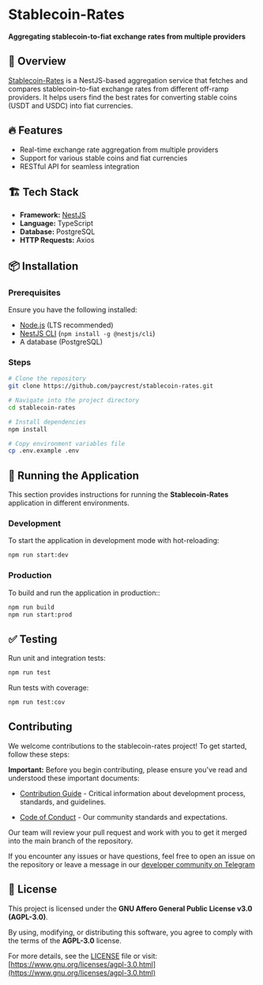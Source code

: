 # Stablecoin-Rates

**Aggregating stablecoin-to-fiat exchange rates from multiple providers**

## 🚀 Overview

[Stablecoin-Rates](https://github.com/paycrest/stablecoin-rates) is a NestJS-based aggregation service that fetches and compares stablecoin-to-fiat exchange rates from different off-ramp providers. It helps users find the best rates for converting stable coins (USDT and USDC) into fiat currencies.

## 🔥 Features

- Real-time exchange rate aggregation from multiple providers
- Support for various stable coins and fiat currencies
- RESTful API for seamless integration

## 🏗 Tech Stack

- **Framework:** [NestJS](https://nestjs.com/)
- **Language:** TypeScript
- **Database:** PostgreSQL
- **HTTP Requests:** Axios

## 📦 Installation

### Prerequisites

Ensure you have the following installed:

- [Node.js](https://nodejs.org/) (LTS recommended)
- [NestJS CLI](https://docs.nestjs.com/cli/overview) (`npm install -g @nestjs/cli`)
- A database (PostgreSQL)

### Steps

```sh
# Clone the repository
git clone https://github.com/paycrest/stablecoin-rates.git

# Navigate into the project directory
cd stablecoin-rates

# Install dependencies
npm install

# Copy environment variables file
cp .env.example .env
```

## 🚀 Running the Application

This section provides instructions for running the **Stablecoin-Rates** application in different environments.

### Development

To start the application in development mode with hot-reloading:

```sh
npm run start:dev
```

### Production

To build and run the application in production::

```sh
npm run build
npm run start:prod
```

## ✅ Testing

Run unit and integration tests:

```sh
npm run test
```

Run tests with coverage:

```sh
npm run test:cov
```

## Contributing

We welcome contributions to the stablecoin-rates project! To get started, follow these steps:

**Important:** Before you begin contributing, please ensure you've read and understood these important documents:

- [Contribution Guide](https://paycrest.notion.site/Contribution-Guide-1602482d45a2809a8930e6ad565c906a) - Critical information about development process, standards, and guidelines.

- [Code of Conduct](https://paycrest.notion.site/Contributor-Code-of-Conduct-1602482d45a2806bab75fd314b381f4c) - Our community standards and expectations.

Our team will review your pull request and work with you to get it merged into the main branch of the repository.

If you encounter any issues or have questions, feel free to open an issue on the repository or leave a message in our [developer community on Telegram](https://t.me/+Stx-wLOdj49iNDM0)

## 📜 License

This project is licensed under the **GNU Affero General Public License v3.0 (AGPL-3.0)**.

By using, modifying, or distributing this software, you agree to comply with the terms of the **AGPL-3.0** license.

For more details, see the [LICENSE](LICENSE) file or visit:  
[https://www.gnu.org/licenses/agpl-3.0.html](https://www.gnu.org/licenses/agpl-3.0.html)
